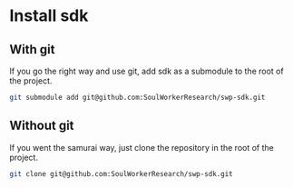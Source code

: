 # Install sdk

## With git

If you go the right way and use git, add sdk as a submodule to the root of the project.

```bash
git submodule add git@github.com:SoulWorkerResearch/swp-sdk.git
```

## Without git

If you went the samurai way, just clone the repository in the root of the project.

```bash
git clone git@github.com:SoulWorkerResearch/swp-sdk.git
```
